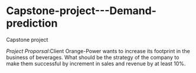 # Capstone-project---Demand-prediction
Capstone project 

_Project Proporsal_:Client Orange-Power wants to increase its footprint in the business of beverages. What should be the strategy of the company to make them successful by increment in sales and revenue by at least 10%.
